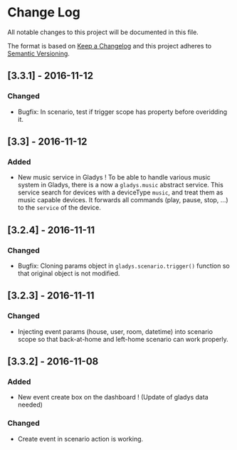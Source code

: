 # Change Log
All notable changes to this project will be documented in this file.

The format is based on [Keep a Changelog](http://keepachangelog.com/) 
and this project adheres to [Semantic Versioning](http://semver.org/).

## [3.3.1] - 2016-11-12
### Changed
- Bugfix: In scenario, test if trigger scope has property before overidding it.

## [3.3] - 2016-11-12
### Added
- New music service in Gladys ! To be able to handle various music system in Gladys, there is a now a `gladys.music` abstract service.
This service search for devices with a deviceType `music`, and treat them as music capable devices.
It forwards all commands (play, pause, stop, ...) to the `service` of the device.

## [3.2.4] - 2016-11-11
### Changed
- Bugfix: Cloning params object in  `gladys.scenario.trigger()` function so that original object is not modified.

## [3.2.3] - 2016-11-11
### Changed
- Injecting event params (house, user, room, datetime) into scenario scope so that back-at-home and left-home scenario can work properly.

## [3.3.2] - 2016-11-08
### Added
- New event create box on the dashboard ! (Update of gladys data needed)

### Changed
- Create event in scenario action is working.
